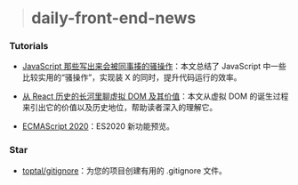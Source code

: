 > # daily-front-end-news

### Tutorials

- [JavaScript 那些写出来会被同事揍的骚操作](https://juejin.im/post/5e044eb5f265da33b50748c8)：本文总结了 JavaScript 中一些比较实用的“骚操作”，实现装 X 的同时，提升代码运行的效率。

- [从 React 历史的长河里聊虚拟 DOM 及其价值](https://cloud.tencent.com/developer/article/1560877)：本文从虚拟 DOM 的诞生过程来引出它的价值以及历史地位，帮助读者深入的理解它。

- [ECMAScript 2020](https://2ality.com/2019/12/ecmascript-2020.html)：ES2020 新功能预览。

### Star

- [toptal/gitignore](https://gitignore.io/)：为您的项目创建有用的 .gitignore 文件。
